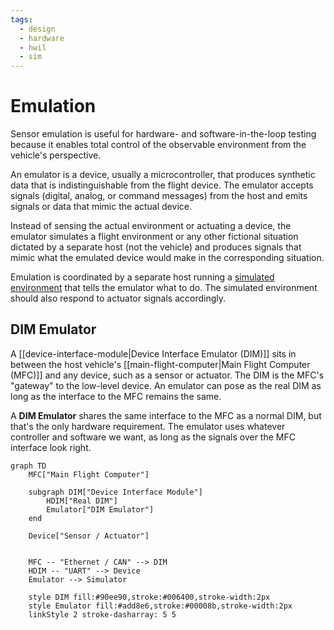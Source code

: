 ```yaml
---
tags:
  - design
  - hardware
  - hwil
  - sim
---
```

# Emulation

Sensor emulation is useful for hardware- and software-in-the-loop testing because it enables total control of the observable environment from the vehicle's perspective.

An emulator is a device, usually a microcontroller, that produces synthetic data that is indistinguishable from the flight device. The emulator accepts signals (digital, analog, or command messages) from the host and emits signals or data that mimic the actual device.

Instead of sensing the actual environment or actuating a device, the emulator simulates a flight environment or any other fictional situation dictated by a separate host (not the vehicle) and produces signals that mimic what the emulated device would make in the corresponding situation. 

Emulation is coordinated by a separate host running a [simulated environment](simulation.md) that tells the emulator what to do. The simulated environment should also respond to actuator signals accordingly.

## DIM Emulator

A [[device-interface-module|Device Interface Emulator (DIM)]] sits in between the host vehicle's [[main-flight-computer|Main Flight Computer (MFC)]] and any device, such as a sensor or actuator. The DIM is the MFC's "gateway" to the low-level device. An emulator can pose as the real DIM as long as the interface to the MFC remains the same.

A **DIM Emulator** shares the same interface to the MFC as a normal DIM, but that's the only hardware requirement. The emulator uses whatever controller and software we want, as long as the signals over the MFC interface look right.

```mermaid
graph TD
	MFC["Main Flight Computer"]
	
    subgraph DIM["Device Interface Module"]
        HDIM["Real DIM"]
        Emulator["DIM Emulator"]
    end

	Device["Sensor / Actuator"]


    MFC -- "Ethernet / CAN" --> DIM
    HDIM -- "UART" --> Device
    Emulator --> Simulator

    style DIM fill:#90ee90,stroke:#006400,stroke-width:2px
    style Emulator fill:#add8e6,stroke:#00008b,stroke-width:2px
    linkStyle 2 stroke-dasharray: 5 5

```
